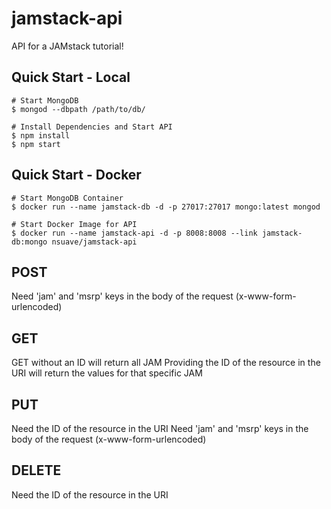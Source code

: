 # jamstack-api
API for a JAMstack tutorial!

## Quick Start - Local
```
# Start MongoDB
$ mongod --dbpath /path/to/db/ 

# Install Dependencies and Start API
$ npm install
$ npm start
```

## Quick Start - Docker
```
# Start MongoDB Container
$ docker run --name jamstack-db -d -p 27017:27017 mongo:latest mongod

# Start Docker Image for API
$ docker run --name jamstack-api -d -p 8008:8008 --link jamstack-db:mongo nsuave/jamstack-api
```

## POST
Need 'jam' and 'msrp' keys in the body of the request (x-www-form-urlencoded)

## GET
GET without an ID will return all JAM
Providing the ID of the resource in the URI will return the values for that specific JAM

## PUT
Need the ID of the resource in the URI
Need 'jam' and 'msrp' keys in the body of the request (x-www-form-urlencoded)

## DELETE
Need the ID of the resource in the URI
